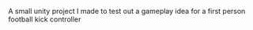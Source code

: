 A small unity project I made to test out a gameplay idea for a first person football kick controller
